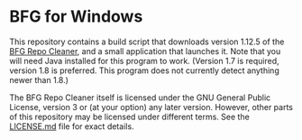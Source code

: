 # BFG for Windows

This repository contains a build script that downloads version 1.12.5 of the
[BFG Repo Cleaner](https://github.com/rtyley/bfg-repo-cleaner), and a small
application that launches it. Note that you will need Java installed for
this program to work. (Version 1.7 is required, version 1.8 is preferred.
This program does not currently detect anything newer than 1.8.)

The BFG Repo Cleaner itself is licensed under the GNU General Public License,
version 3 or (at your option) any later version. However, other parts of
this repository may be licensed under different terms. See the
[LICENSE.md](./LICENSE.md) file for exact details.
